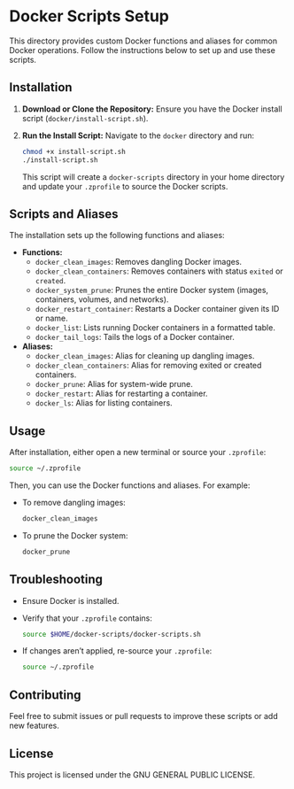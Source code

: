 # Docker Scripts Setup

This directory provides custom Docker functions and aliases for common Docker operations. Follow the instructions below to set up and use these scripts.

## Installation

1. **Download or Clone the Repository:**
   Ensure you have the Docker install script (`docker/install-script.sh`).

2. **Run the Install Script:**
   Navigate to the `docker` directory and run:

   ```sh
   chmod +x install-script.sh
   ./install-script.sh
   ```

   This script will create a `docker-scripts` directory in your home directory and update your `.zprofile` to source the Docker scripts.

## Scripts and Aliases

The installation sets up the following functions and aliases:

- **Functions:**
  - `docker_clean_images`: Removes dangling Docker images.
  - `docker_clean_containers`: Removes containers with status `exited` or `created`.
  - `docker_system_prune`: Prunes the entire Docker system (images, containers, volumes, and networks).
  - `docker_restart_container`: Restarts a Docker container given its ID or name.
  - `docker_list`: Lists running Docker containers in a formatted table.
  - `docker_tail_logs`: Tails the logs of a Docker container.
- **Aliases:**
  - `docker_clean_images`: Alias for cleaning up dangling images.
  - `docker_clean_containers`: Alias for removing exited or created containers.
  - `docker_prune`: Alias for system-wide prune.
  - `docker_restart`: Alias for restarting a container.
  - `docker_ls`: Alias for listing containers.

## Usage

After installation, either open a new terminal or source your `.zprofile`:

```sh
source ~/.zprofile
```

Then, you can use the Docker functions and aliases. For example:

- To remove dangling images:

  ```sh
  docker_clean_images
  ```

- To prune the Docker system:

  ```sh
  docker_prune
  ```

## Troubleshooting

- Ensure Docker is installed.
- Verify that your `.zprofile` contains:

  ```sh
  source $HOME/docker-scripts/docker-scripts.sh
  ```

- If changes aren’t applied, re-source your `.zprofile`:

  ```sh
  source ~/.zprofile
  ```

## Contributing

Feel free to submit issues or pull requests to improve these scripts or add new features.

## License

This project is licensed under the GNU GENERAL PUBLIC LICENSE.
